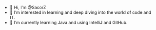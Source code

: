 - 👋 Hi, I’m @SacorZ
- 👀 I’m interested in learning and deep diving into the world of code and IT.
- 🌱 I’m currently learning Java and using IntelliJ and GitHub.

<!---
SacorZ/SacorZ is a ✨ special ✨ repository because its `README.md` (this file) appears on your GitHub profile.
You can click the Preview link to take a look at your changes.
--->
